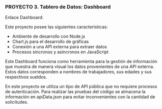 ### PROYECTO 3. Tablero de Datos: Dashboard

Enlace Dashboard:

Este proyecto posee las siguientes características:

* Ambiente de desarrollo con Node.js
* Chart.js para el desarrollo de gráficas
* Conexión a una API externa para extraer datos
* Procesos síncronos y asíncronos en JavaScript

Este Dashboard funciona como herramienta para la gestión de información que muestra de manera visual los datos provenientes de una API externa. Estos datos corresponden a nombres de trabajadores, sus edades y sus respectivos sueldos. 

En este proyecto se utiliza un tipo de API pública que no requiere procesos de autenticación. Para realizar las pruebas del código se almacena la información en apiData.json para evitar inconvenientes con la cantidad de solicitudes. 
